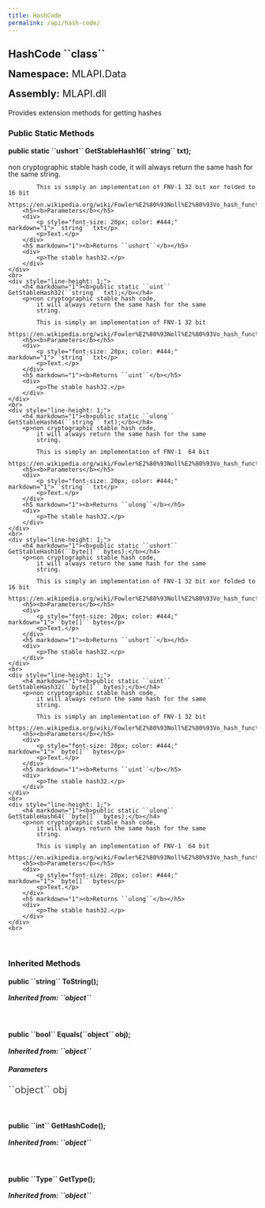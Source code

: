 ```yaml
---
title: HashCode
permalink: /api/hash-code/
---
```


<div style="line-height: 1;">
	<h2 markdown="1">HashCode ``class``</h2>
	<p style="font-size: 20px;"><b>Namespace:</b> MLAPI.Data</p>
	<p style="font-size: 20px;"><b>Assembly:</b> MLAPI.dll</p>
</div>
<p>Provides extension methods for getting hashes</p>

<div>
	<h3 markdown="1">Public Static Methods</h3>
	<div style="line-height: 1;">
		<h4 markdown="1"><b>public static ``ushort`` GetStableHash16(``string`` txt);</b></h4>
		<p>non cryptographic stable hash code,  
            it will always return the same hash for the same
            string.  
            
            This is simply an implementation of FNV-1 32 bit xor folded to 16 bit
            https://en.wikipedia.org/wiki/Fowler%E2%80%93Noll%E2%80%93Vo_hash_function</p>
		<h5><b>Parameters</b></h5>
		<div>
			<p style="font-size: 20px; color: #444;" markdown="1">``string`` txt</p>
			<p>Text.</p>
		</div>
		<h5 markdown="1"><b>Returns ``ushort``</b></h5>
		<div>
			<p>The stable hash32.</p>
		</div>
	</div>
	<br>
	<div style="line-height: 1;">
		<h4 markdown="1"><b>public static ``uint`` GetStableHash32(``string`` txt);</b></h4>
		<p>non cryptographic stable hash code,  
            it will always return the same hash for the same
            string.  
            
            This is simply an implementation of FNV-1 32 bit
            https://en.wikipedia.org/wiki/Fowler%E2%80%93Noll%E2%80%93Vo_hash_function</p>
		<h5><b>Parameters</b></h5>
		<div>
			<p style="font-size: 20px; color: #444;" markdown="1">``string`` txt</p>
			<p>Text.</p>
		</div>
		<h5 markdown="1"><b>Returns ``uint``</b></h5>
		<div>
			<p>The stable hash32.</p>
		</div>
	</div>
	<br>
	<div style="line-height: 1;">
		<h4 markdown="1"><b>public static ``ulong`` GetStableHash64(``string`` txt);</b></h4>
		<p>non cryptographic stable hash code,  
            it will always return the same hash for the same
            string.  
            
            This is simply an implementation of FNV-1  64 bit
            https://en.wikipedia.org/wiki/Fowler%E2%80%93Noll%E2%80%93Vo_hash_function</p>
		<h5><b>Parameters</b></h5>
		<div>
			<p style="font-size: 20px; color: #444;" markdown="1">``string`` txt</p>
			<p>Text.</p>
		</div>
		<h5 markdown="1"><b>Returns ``ulong``</b></h5>
		<div>
			<p>The stable hash32.</p>
		</div>
	</div>
	<br>
	<div style="line-height: 1;">
		<h4 markdown="1"><b>public static ``ushort`` GetStableHash16(``byte[]`` bytes);</b></h4>
		<p>non cryptographic stable hash code,  
            it will always return the same hash for the same
            string.  
            
            This is simply an implementation of FNV-1 32 bit xor folded to 16 bit
            https://en.wikipedia.org/wiki/Fowler%E2%80%93Noll%E2%80%93Vo_hash_function</p>
		<h5><b>Parameters</b></h5>
		<div>
			<p style="font-size: 20px; color: #444;" markdown="1">``byte[]`` bytes</p>
			<p>Text.</p>
		</div>
		<h5 markdown="1"><b>Returns ``ushort``</b></h5>
		<div>
			<p>The stable hash32.</p>
		</div>
	</div>
	<br>
	<div style="line-height: 1;">
		<h4 markdown="1"><b>public static ``uint`` GetStableHash32(``byte[]`` bytes);</b></h4>
		<p>non cryptographic stable hash code,  
            it will always return the same hash for the same
            string.  
            
            This is simply an implementation of FNV-1 32 bit
            https://en.wikipedia.org/wiki/Fowler%E2%80%93Noll%E2%80%93Vo_hash_function</p>
		<h5><b>Parameters</b></h5>
		<div>
			<p style="font-size: 20px; color: #444;" markdown="1">``byte[]`` bytes</p>
			<p>Text.</p>
		</div>
		<h5 markdown="1"><b>Returns ``uint``</b></h5>
		<div>
			<p>The stable hash32.</p>
		</div>
	</div>
	<br>
	<div style="line-height: 1;">
		<h4 markdown="1"><b>public static ``ulong`` GetStableHash64(``byte[]`` bytes);</b></h4>
		<p>non cryptographic stable hash code,  
            it will always return the same hash for the same
            string.  
            
            This is simply an implementation of FNV-1  64 bit
            https://en.wikipedia.org/wiki/Fowler%E2%80%93Noll%E2%80%93Vo_hash_function</p>
		<h5><b>Parameters</b></h5>
		<div>
			<p style="font-size: 20px; color: #444;" markdown="1">``byte[]`` bytes</p>
			<p>Text.</p>
		</div>
		<h5 markdown="1"><b>Returns ``ulong``</b></h5>
		<div>
			<p>The stable hash32.</p>
		</div>
	</div>
	<br>
</div>
<br>
<div>
	<h3 markdown="1">Inherited Methods</h3>
	<div style="line-height: 1;">
		<h4 markdown="1"><b>public ``string`` ToString();</b></h4>
		<h5 markdown="1">Inherited from: ``object``</h5>
	</div>
	<br>
	<div style="line-height: 1;">
		<h4 markdown="1"><b>public ``bool`` Equals(``object`` obj);</b></h4>
		<h5 markdown="1">Inherited from: ``object``</h5>
		<h5><b>Parameters</b></h5>
		<div>
			<p style="font-size: 20px; color: #444;" markdown="1">``object`` obj</p>
		</div>
	</div>
	<br>
	<div style="line-height: 1;">
		<h4 markdown="1"><b>public ``int`` GetHashCode();</b></h4>
		<h5 markdown="1">Inherited from: ``object``</h5>
	</div>
	<br>
	<div style="line-height: 1;">
		<h4 markdown="1"><b>public ``Type`` GetType();</b></h4>
		<h5 markdown="1">Inherited from: ``object``</h5>
	</div>
</div>
<br>

